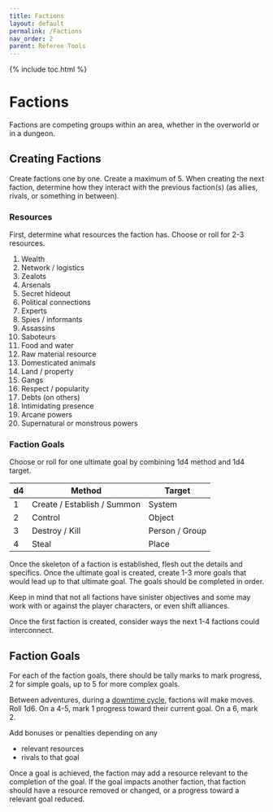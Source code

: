 ```yaml
---
title: Factions
layout: default
permalink: /Factions
nav_order: 2
parent: Referee Tools
---
```


{% include toc.html %}

# Factions 

Factions are competing groups within an area, whether in the overworld or in a dungeon. 

## Creating Factions

Create factions one by one. Create a maximum of 5. When creating the next faction, determine how they interact with the previous faction(s) (as allies, rivals, or something in between).

### Resources

First, determine what resources the faction has. Choose or roll for 2-3 resources. 

1. Wealth
2. Network / logistics
3. Zealots
4. Arsenals
5. Secret hideout 
6. Political connections
7. Experts
8. Spies / informants
9. Assassins
10. Saboteurs
11. Food and water
12. Raw material resource
13. Domesticated animals
14. Land / property
15. Gangs
16. Respect / popularity
17. Debts (on others)
18. Intimidating presence
19. Arcane powers
20. Supernatural or monstrous powers

### Faction Goals

Choose or roll for one ultimate goal by combining 1d4 method and 1d4 target. 

| d4  | Method                      | Target         |
| --- | --------------------------- | -------------- |
| 1   | Create / Establish / Summon | System         |
| 2   | Control                     | Object         |
| 3   | Destroy / Kill              | Person / Group |
| 4   | Steal                       | Place          |

Once the skeleton of a faction is established, flesh out the details and specifics. Once the ultimate goal is created, create 1-3 more goals that would lead up to that ultimate goal. The goals should be completed in order. 

Keep in mind that not all factions have sinister objectives and some may work with or against the player characters, or even shift alliances. 

Once the first faction is created, consider ways the next 1-4 factions could interconnect. 

## Faction Goals

For each of the faction goals, there should be tally marks to mark progress, 2 for simple goals, up to 5 for more complex goals.

Between adventures, during a [downtime cycle](downtimecycle.md), factions will make moves. Roll 1d6. On a 4-5, mark 1 progress toward their current goal. On a 6, mark 2. 

Add bonuses or penalties depending on any 
- relevant resources
- rivals to that goal

Once a goal is achieved, the faction may add a resource relevant to the completion of the goal. If the goal impacts another faction, that faction should have a resource removed or changed, or a progress toward a relevant goal reduced. 

